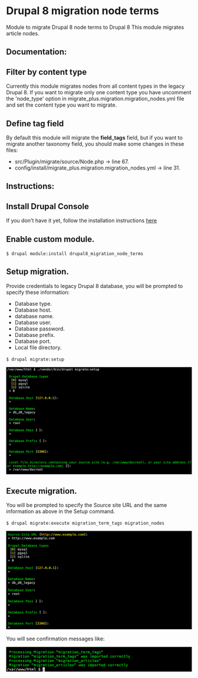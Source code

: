 # Drupal 8 migration node terms

Module to migrate Drupal 8 node terms to Drupal 8
This module migrates article nodes.

Documentation:
-------------

## Filter by content type

Currently this module migrates nodes from all content types in the legacy Drupal 8.
If you want to migrate only one content type you have uncomment the 'node_type' option 
in migrate_plus.migration.migration_nodes.yml file and set the content type you want to migrate.

## Define tag field

By default this module will migrate the **field_tags** field, but if you want to migrate another
taxonomy field, you should make some changes in these files:

- src/Plugin/migrate/source/Node.php -> line 67.
- config/install/migrate_plus.migration.migration_nodes.yml -> line 31.


Instructions:
-------------

## Install Drupal Console
If you don't have it yet, follow the installation instructions [here](https://docs.drupalconsole.com/en/getting/project.html)

## Enable custom module.

`$ drupal module:install drupal8_migration_node_terms`

## Setup migration.

Provide credentials to legacy Drupal 8 database, you will be prompted to specify these information:

 - Database type.
 - Database host.
 - database name.
 - Database user.
 - Database password.
 - Database prefix.
 - Database port.
 - Local file directory.

`$ drupal migrate:setup`

![alt text][setup]

[setup]: ./images/drupal-migrate-setup.png "Drupal Console migrate setup prompt"


## Execute migration.

You will be prompted to specify the Source site URL and the same information as above in the Setup command.

`$ drupal migrate:execute migration_term_tags migration_nodes`

![alt text][execute]

[execute]: ./images/drupal-migrate-execute.png "Drupal Console migrate execute prompt"

You will see confirmation messages like:

![alt text][result]

[result]: ./images/drupal-migrate-execute-result.png "Drupal Console migrate execute prompt"
